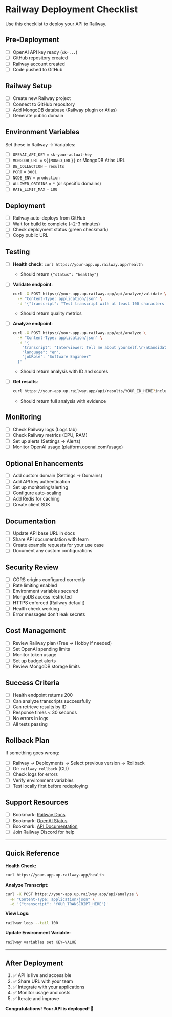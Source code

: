 # Railway Deployment Checklist

Use this checklist to deploy your API to Railway.

## Pre-Deployment

- [ ] OpenAI API key ready (`sk-...`)
- [ ] GitHub repository created
- [ ] Railway account created
- [ ] Code pushed to GitHub

## Railway Setup

- [ ] Create new Railway project
- [ ] Connect to GitHub repository
- [ ] Add MongoDB database (Railway plugin or Atlas)
- [ ] Generate public domain

## Environment Variables

Set these in Railway → Variables:

- [ ] `OPENAI_API_KEY` = `sk-your-actual-key`
- [ ] `MONGODB_URI` = `${{MONGO_URL}}` or MongoDB Atlas URL
- [ ] `DB_COLLECTION` = `results`
- [ ] `PORT` = `3001`
- [ ] `NODE_ENV` = `production`
- [ ] `ALLOWED_ORIGINS` = `*` (or specific domains)
- [ ] `RATE_LIMIT_MAX` = `100`

## Deployment

- [ ] Railway auto-deploys from GitHub
- [ ] Wait for build to complete (~2-3 minutes)
- [ ] Check deployment status (green checkmark)
- [ ] Copy public URL

## Testing

- [ ] **Health check**: `curl https://your-app.up.railway.app/health`
  - Should return `{"status": "healthy"}`

- [ ] **Validate endpoint**:
  ```bash
  curl -X POST https://your-app.up.railway.app/api/analyze/validate \
    -H "Content-Type: application/json" \
    -d '{"transcript": "Test transcript with at least 100 characters to meet the minimum requirement for validation testing purposes."}'
  ```
  - Should return quality metrics

- [ ] **Analyze endpoint**:
  ```bash
  curl -X POST https://your-app.up.railway.app/api/analyze \
    -H "Content-Type: application/json" \
    -d '{
      "transcript": "Interviewer: Tell me about yourself.\n\nCandidate: I am a software engineer with 5 years of experience. I love working on complex problems and collaborating with teams. In my last role, I led a project that reduced system latency by 40% through careful optimization and refactoring. I enjoy mentoring junior developers and I am always eager to learn new technologies.",
      "language": "en",
      "jobRole": "Software Engineer"
    }'
  ```
  - Should return analysis with ID and scores

- [ ] **Get results**:
  ```bash
  curl https://your-app.up.railway.app/api/results/YOUR_ID_HERE?includeEvidence=true
  ```
  - Should return full analysis with evidence

## Monitoring

- [ ] Check Railway logs (Logs tab)
- [ ] Check Railway metrics (CPU, RAM)
- [ ] Set up alerts (Settings → Alerts)
- [ ] Monitor OpenAI usage (platform.openai.com/usage)

## Optional Enhancements

- [ ] Add custom domain (Settings → Domains)
- [ ] Add API key authentication
- [ ] Set up monitoring/alerting
- [ ] Configure auto-scaling
- [ ] Add Redis for caching
- [ ] Create client SDK

## Documentation

- [ ] Update API base URL in docs
- [ ] Share API documentation with team
- [ ] Create example requests for your use case
- [ ] Document any custom configurations

## Security Review

- [ ] CORS origins configured correctly
- [ ] Rate limiting enabled
- [ ] Environment variables secured
- [ ] MongoDB access restricted
- [ ] HTTPS enforced (Railway default)
- [ ] Health check working
- [ ] Error messages don't leak secrets

## Cost Management

- [ ] Review Railway plan (Free → Hobby if needed)
- [ ] Set OpenAI spending limits
- [ ] Monitor token usage
- [ ] Set up budget alerts
- [ ] Review MongoDB storage limits

## Success Criteria

- [ ] Health endpoint returns 200
- [ ] Can analyze transcripts successfully
- [ ] Can retrieve results by ID
- [ ] Response times < 30 seconds
- [ ] No errors in logs
- [ ] All tests passing

## Rollback Plan

If something goes wrong:

- [ ] Railway → Deployments → Select previous version → Rollback
- [ ] Or: `railway rollback` (CLI)
- [ ] Check logs for errors
- [ ] Verify environment variables
- [ ] Test locally first before redeploying

## Support Resources

- [ ] Bookmark: [Railway Docs](https://docs.railway.app/)
- [ ] Bookmark: [OpenAI Status](https://status.openai.com/)
- [ ] Bookmark: [API Documentation](./API_DOCUMENTATION.md)
- [ ] Join Railway Discord for help

---

## Quick Reference

**Health Check:**
```bash
curl https://your-app.up.railway.app/health
```

**Analyze Transcript:**
```bash
curl -X POST https://your-app.up.railway.app/api/analyze \
  -H "Content-Type: application/json" \
  -d '{"transcript": "YOUR_TRANSCRIPT_HERE"}'
```

**View Logs:**
```bash
railway logs --tail 100
```

**Update Environment Variable:**
```bash
railway variables set KEY=VALUE
```

---

## After Deployment

1. ✅ API is live and accessible
2. ✅ Share URL with your team
3. ✅ Integrate with your applications
4. ✅ Monitor usage and costs
5. ✅ Iterate and improve

**Congratulations! Your API is deployed! 🎉**
